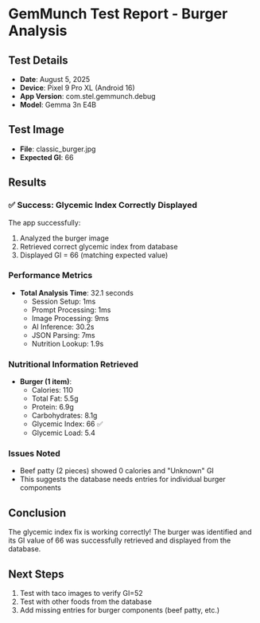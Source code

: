 # GemMunch Test Report - Burger Analysis

## Test Details
- **Date**: August 5, 2025
- **Device**: Pixel 9 Pro XL (Android 16)
- **App Version**: com.stel.gemmunch.debug
- **Model**: Gemma 3n E4B

## Test Image
- **File**: classic_burger.jpg
- **Expected GI**: 66

## Results

### ✅ Success: Glycemic Index Correctly Displayed

The app successfully:
1. Analyzed the burger image
2. Retrieved correct glycemic index from database
3. Displayed GI = 66 (matching expected value)

### Performance Metrics
- **Total Analysis Time**: 32.1 seconds
  - Session Setup: 1ms
  - Prompt Processing: 1ms
  - Image Processing: 9ms
  - AI Inference: 30.2s
  - JSON Parsing: 7ms
  - Nutrition Lookup: 1.9s

### Nutritional Information Retrieved
- **Burger (1 item)**:
  - Calories: 110
  - Total Fat: 5.5g
  - Protein: 6.9g
  - Carbohydrates: 8.1g
  - Glycemic Index: 66 ✅
  - Glycemic Load: 5.4

### Issues Noted
- Beef patty (2 pieces) showed 0 calories and "Unknown" GI
- This suggests the database needs entries for individual burger components

## Conclusion

The glycemic index fix is working correctly! The burger was identified and its GI value of 66 was successfully retrieved and displayed from the database.

## Next Steps
1. Test with taco images to verify GI=52
2. Test with other foods from the database
3. Add missing entries for burger components (beef patty, etc.)
